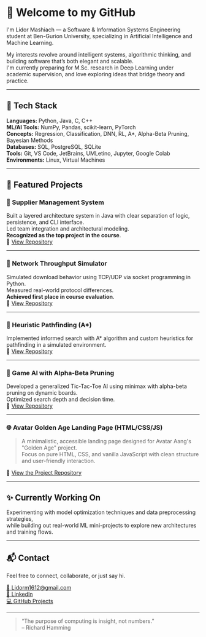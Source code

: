 # 👋 Welcome to my GitHub

I'm Lidor Mashiach — a Software & Information Systems Engineering student at Ben-Gurion University, specializing in Artificial Intelligence and Machine Learning.

My interests revolve around intelligent systems, algorithmic thinking, and building software that’s both elegant and scalable.  
I'm currently preparing for M.Sc. research in Deep Learning under academic supervision, and love exploring ideas that bridge theory and practice.

---

## 🧠 Tech Stack

**Languages:** Python, Java, C, C++  
**ML/AI Tools:** NumPy, Pandas, scikit-learn, PyTorch  
**Concepts:** Regression, Classification, DNN, RL, A*, Alpha-Beta Pruning, Bayesian Methods  
**Databases:** SQL, PostgreSQL, SQLite  
**Tools:** Git, VS Code, JetBrains, UMLetino, Jupyter, Google Colab  
**Environments:** Linux, Virtual Machines

---

## 🚀 Featured Projects

### 🔹 Supplier Management System  
Built a layered architecture system in Java with clear separation of logic, persistence, and CLI interface.  
Led team integration and architectural modeling.  
**Recognized as the top project in the course**.  
🔗 [View Repository](https://github.com/Lidor-Mashiach/supplier-management-module)

---

### 🔹 Network Throughput Simulator  
Simulated download behavior using TCP/UDP via socket programming in Python.  
Measured real-world protocol differences.  
**Achieved first place in course evaluation**.  
🔗 [View Repository](https://github.com/Lidor-Mashiach/network-throughput-simulator)

---

### 🔹 Heuristic Pathfinding (A*)  
Implemented informed search with A* algorithm and custom heuristics for pathfinding in a simulated environment.  
🔗 [View Repository](https://github.com/Lidor-Mashiach/heuristic-pathfinding-a-star)

---

### 🔹 Game AI with Alpha-Beta Pruning  
Developed a generalized Tic-Tac-Toe AI using minimax with alpha-beta pruning on dynamic boards.  
Optimized search depth and decision time.  
🔗 [View Repository](https://github.com/Lidor-Mashiach/tic-tac-toe-alpha-beta-pruning)

---

### 🌐 Avatar Golden Age Landing Page (HTML/CSS/JS)

> A minimalistic, accessible landing page designed for Avatar Aang's "Golden Age" project.  
> Focus on pure HTML, CSS, and vanilla JavaScript with clean structure and user-friendly interaction.

🔗 [View the Project Repository]([https://github.com/Lidor-Mashiach/Avatar-Golden-Age-Website](https://github.com/Lidor-Mashiach/avatar-website))

---

## ✨ Currently Working On

Experimenting with model optimization techniques and data preprocessing strategies,  
while building out real-world ML mini-projects to explore new architectures and training flows.

---

## 📬 Contact

Feel free to connect, collaborate, or just say hi.

[📧 Lidorm1612@gmail.com](mailto:Lidorm1612@gmail.com)  
[🔗 LinkedIn](https://linkedin.com/in/Lidor-Mashiach)  
[💻 GitHub Projects](https://github.com/Lidor-Mashiach?tab=repositories)

---

> “The purpose of computing is insight, not numbers.”  
> – Richard Hamming
